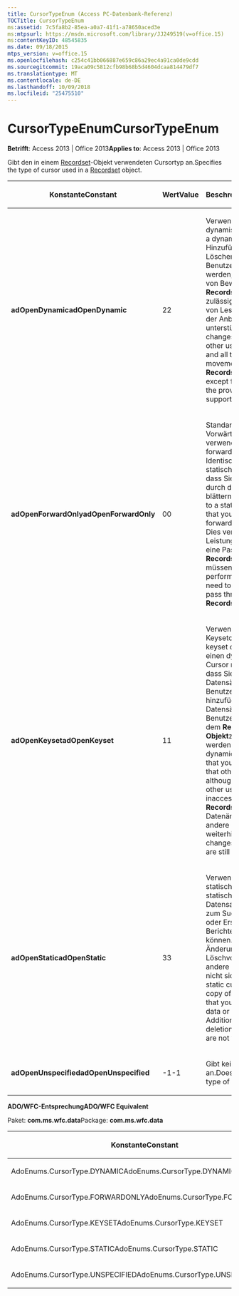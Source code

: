 ```yaml
---
title: CursorTypeEnum (Access PC-Datenbank-Referenz)
TOCTitle: CursorTypeEnum
ms:assetid: 7c5fa8b2-85ea-a0a7-41f1-a78650aced3e
ms:mtpsurl: https://msdn.microsoft.com/library/JJ249519(v=office.15)
ms:contentKeyID: 48545835
ms.date: 09/18/2015
mtps_version: v=office.15
ms.openlocfilehash: c254c41bb066887e659c86a29ec4a91ca0de9cdd
ms.sourcegitcommit: 19aca09c5812cfb98b68b5d4604dcaa814479df7
ms.translationtype: MT
ms.contentlocale: de-DE
ms.lasthandoff: 10/09/2018
ms.locfileid: "25475510"
---
```

# <a name="cursortypeenum"></a><span data-ttu-id="e38c1-102">CursorTypeEnum</span><span class="sxs-lookup"><span data-stu-id="e38c1-102">CursorTypeEnum</span></span>


<span data-ttu-id="e38c1-103">**Betrifft**: Access 2013 | Office 2013</span><span class="sxs-lookup"><span data-stu-id="e38c1-103">**Applies to**: Access 2013 | Office 2013</span></span>

<span data-ttu-id="e38c1-104">Gibt den in einem [Recordset](recordset-object-ado.md)-Objekt verwendeten Cursortyp an.</span><span class="sxs-lookup"><span data-stu-id="e38c1-104">Specifies the type of cursor used in a [Recordset](recordset-object-ado.md) object.</span></span>

<table>
<colgroup>
<col style="width: 33%" />
<col style="width: 33%" />
<col style="width: 33%" />
</colgroup>
<thead>
<tr class="header">
<th><p><span data-ttu-id="e38c1-105">Konstante</span><span class="sxs-lookup"><span data-stu-id="e38c1-105">Constant</span></span></p></th>
<th><p><span data-ttu-id="e38c1-106">Wert</span><span class="sxs-lookup"><span data-stu-id="e38c1-106">Value</span></span></p></th>
<th><p><span data-ttu-id="e38c1-107">Beschreibung</span><span class="sxs-lookup"><span data-stu-id="e38c1-107">Description</span></span></p></th>
</tr>
</thead>
<tbody>
<tr class="odd">
<td><p><span data-ttu-id="e38c1-108"><strong>adOpenDynamic</strong></span><span class="sxs-lookup"><span data-stu-id="e38c1-108"><strong>adOpenDynamic</strong></span></span></p></td>
<td><p><span data-ttu-id="e38c1-109">2</span><span class="sxs-lookup"><span data-stu-id="e38c1-109">2</span></span></p></td>
<td><p><span data-ttu-id="e38c1-110">Verwendet einen dynamischen Cursor.</span><span class="sxs-lookup"><span data-stu-id="e38c1-110">Uses a dynamic cursor.</span></span> <span data-ttu-id="e38c1-111">Hinzufügen, ändern und Löschen von anderen Benutzern angezeigt werden, und alle Arten von Bewegung durch das <strong>Recordset-Objekt</strong> sind zulässig, mit Ausnahme von Lesezeichen, wenn der Anbieter sie nicht unterstützt.</span><span class="sxs-lookup"><span data-stu-id="e38c1-111">Additions, changes, and deletions by other users are visible, and all types of movement through the <strong>Recordset</strong> are allowed, except for bookmarks, if the provider doesn't support them.</span></span></p></td>
</tr>
<tr class="even">
<td><p><span data-ttu-id="e38c1-112"><strong>adOpenForwardOnly</strong></span><span class="sxs-lookup"><span data-stu-id="e38c1-112"><strong>adOpenForwardOnly</strong></span></span></p></td>
<td><p><span data-ttu-id="e38c1-113">0</span><span class="sxs-lookup"><span data-stu-id="e38c1-113">0</span></span></p></td>
<td><p><span data-ttu-id="e38c1-114">Standard.</span><span class="sxs-lookup"><span data-stu-id="e38c1-114">Default.</span></span> <span data-ttu-id="e38c1-115">Ein Vorwärtscursor verwendet.</span><span class="sxs-lookup"><span data-stu-id="e38c1-115">Uses a forward-only cursor.</span></span> <span data-ttu-id="e38c1-116">Identisch mit einer statischen Cursor, außer dass Sie nur vorwärts durch die Datensätze blättern können.</span><span class="sxs-lookup"><span data-stu-id="e38c1-116">Identical to a static cursor, except that you can only scroll forward through records.</span></span> <span data-ttu-id="e38c1-117">Dies verbessert die Leistung, wenn Sie nur eine Pass-through-ein <strong>Recordset</strong>treffen müssen.</span><span class="sxs-lookup"><span data-stu-id="e38c1-117">This improves performance when you need to make only one pass through a <strong>Recordset</strong>.</span></span></p></td>
</tr>
<tr class="odd">
<td><p><span data-ttu-id="e38c1-118"><strong>adOpenKeyset</strong></span><span class="sxs-lookup"><span data-stu-id="e38c1-118"><strong>adOpenKeyset</strong></span></span></p></td>
<td><p><span data-ttu-id="e38c1-119">1</span><span class="sxs-lookup"><span data-stu-id="e38c1-119">1</span></span></p></td>
<td><p><span data-ttu-id="e38c1-120">Verwendet einen Keysetcursor.</span><span class="sxs-lookup"><span data-stu-id="e38c1-120">Uses a keyset cursor.</span></span> <span data-ttu-id="e38c1-121">Wie Sie einen dynamischen Cursor mit der Ausnahme, dass Sie keine Datensätze, die andere Benutzer anzeigen hinzufügen, obwohl Datensätze, die andere Benutzer löschen aus dem <strong>Recordset-Objekt</strong>zugegriffen werden kann.</span><span class="sxs-lookup"><span data-stu-id="e38c1-121">Like a dynamic cursor, except that you can't see records that other users add, although records that other users delete are inaccessible from your <strong>Recordset</strong>.</span></span> <span data-ttu-id="e38c1-122">Datenänderungen durch andere Benutzer werden weiterhin angezeigt.</span><span class="sxs-lookup"><span data-stu-id="e38c1-122">Data changes by other users are still visible.</span></span></p></td>
</tr>
<tr class="even">
<td><p><span data-ttu-id="e38c1-123"><strong>adOpenStatic</strong></span><span class="sxs-lookup"><span data-stu-id="e38c1-123"><strong>adOpenStatic</strong></span></span></p></td>
<td><p><span data-ttu-id="e38c1-124">3</span><span class="sxs-lookup"><span data-stu-id="e38c1-124">3</span></span></p></td>
<td><p><span data-ttu-id="e38c1-p104">Verwendet einen statischen Cursor. Eine statische Kopie einer Datensatzgruppe, die Sie zum Suchen von Daten oder Erstellen von Berichten verwenden können. Hinzufügungen, Änderungen oder Löschvorgänge durch andere Benutzer sind nicht sichtbar.</span><span class="sxs-lookup"><span data-stu-id="e38c1-p104">Uses a static cursor. A static copy of a set of records that you can use to find data or generate reports. Additions, changes, or deletions by other users are not visible.</span></span></p></td>
</tr>
<tr class="odd">
<td><p><span data-ttu-id="e38c1-128"><strong>adOpenUnspecified</strong></span><span class="sxs-lookup"><span data-stu-id="e38c1-128"><strong>adOpenUnspecified</strong></span></span></p></td>
<td><p><span data-ttu-id="e38c1-129">-1</span><span class="sxs-lookup"><span data-stu-id="e38c1-129">-1</span></span></p></td>
<td><p><span data-ttu-id="e38c1-130">Gibt keinen Cursortyp an.</span><span class="sxs-lookup"><span data-stu-id="e38c1-130">Does not specify the type of cursor.</span></span></p></td>
</tr>
</tbody>
</table>


<span data-ttu-id="e38c1-131">**ADO/WFC-Entsprechung**</span><span class="sxs-lookup"><span data-stu-id="e38c1-131">**ADO/WFC Equivalent**</span></span>

<span data-ttu-id="e38c1-132">Paket: **com.ms.wfc.data**</span><span class="sxs-lookup"><span data-stu-id="e38c1-132">Package: **com.ms.wfc.data**</span></span>

<table>
<colgroup>
<col style="width: 100%" />
</colgroup>
<thead>
<tr class="header">
<th><p><span data-ttu-id="e38c1-133">Konstante</span><span class="sxs-lookup"><span data-stu-id="e38c1-133">Constant</span></span></p></th>
</tr>
</thead>
<tbody>
<tr class="odd">
<td><p><span data-ttu-id="e38c1-134">AdoEnums.CursorType.DYNAMIC</span><span class="sxs-lookup"><span data-stu-id="e38c1-134">AdoEnums.CursorType.DYNAMIC</span></span></p></td>
</tr>
<tr class="even">
<td><p><span data-ttu-id="e38c1-135">AdoEnums.CursorType.FORWARDONLY</span><span class="sxs-lookup"><span data-stu-id="e38c1-135">AdoEnums.CursorType.FORWARDONLY</span></span></p></td>
</tr>
<tr class="odd">
<td><p><span data-ttu-id="e38c1-136">AdoEnums.CursorType.KEYSET</span><span class="sxs-lookup"><span data-stu-id="e38c1-136">AdoEnums.CursorType.KEYSET</span></span></p></td>
</tr>
<tr class="even">
<td><p><span data-ttu-id="e38c1-137">AdoEnums.CursorType.STATIC</span><span class="sxs-lookup"><span data-stu-id="e38c1-137">AdoEnums.CursorType.STATIC</span></span></p></td>
</tr>
<tr class="odd">
<td><p><span data-ttu-id="e38c1-138">AdoEnums.CursorType.UNSPECIFIED</span><span class="sxs-lookup"><span data-stu-id="e38c1-138">AdoEnums.CursorType.UNSPECIFIED</span></span></p></td>
</tr>
</tbody>
</table>

